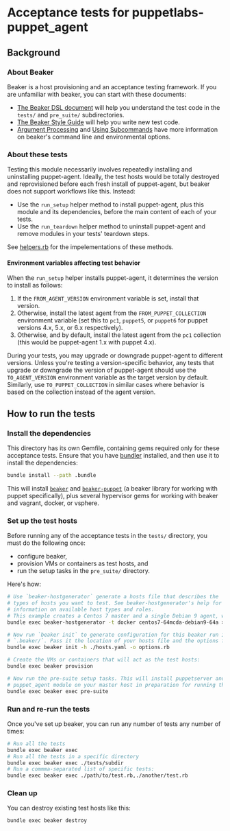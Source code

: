 # Acceptance tests for puppetlabs-puppet_agent

## Background

### About Beaker

Beaker is a host provisioning and an acceptance testing framework. If you are
unfamiliar with beaker, you can start with these documents:

- [The Beaker DSL document](https://github.com/puppetlabs/beaker/blob/master/docs/how_to/the_beaker_dsl.md) will help you understand the test code in the `tests/` and `pre_suite/` subdirectories.
- [The Beaker Style Guide](https://github.com/puppetlabs/beaker/blob/master/docs/concepts/style_guide.md) will help you write new test code.
- [Argument Processing](https://github.com/puppetlabs/beaker/blob/master/docs/concepts/argument_processing_and_precedence.md) and [Using Subcommands](https://github.com/puppetlabs/beaker/blob/master/docs/tutorials/subcommands.md) have more information on beaker's command line and environmental options.

### About these tests

Testing this module necessarily involves repeatedly installing and
uninstalling puppet-agent. Ideally, the test hosts would be totally destroyed
and reprovisioned before each fresh install of puppet-agent, but beaker does not
support workflows like this. Instead:

- Use the `run_setup` helper method to install puppet-agent, plus this module
  and its dependencies, before the main content of each of your tests.
- Use the `run_teardown` helper method to uninstall puppet-agent and remove
  modules in your tests' teardown steps.

See [helpers.rb](./helpers.rb) for the impelementations of these methods.

#### Environment variables affecting test behavior

When the `run_setup` helper installs puppet-agent, it determines the version to
install as follows:

1. If the `FROM_AGENT_VERSION` environment variable is set, install that version.
2. Otherwise, install the latest agent from the `FROM_PUPPET_COLLECTION`
    environment variable (set this to `pc1`, `puppet5`, or `puppet6` for puppet
    versions 4.x, 5.x, or 6.x respectively).
3. Otherwise, and by default, install the latest agent from the `pc1`
    collection (this would be puppet-agent 1.x with puppet 4.x).

During your tests, you may upgrade or downgrade puppet-agent to different
versions. Unless you're testing a version-specific behavior, any tests that
upgrade or downgrade the version of puppet-agent should use the
`TO_AGENT_VERSION` environment variable as the target version by default.
Similarly, use `TO_PUPPET_COLLECTION` in similar cases where behavior is based
on the collection instead of the agent version.

## How to run the tests

### Install the dependencies

This directory has its own Gemfile, containing gems required only for these
acceptance tests. Ensure that you have [bundler](https://bundler.io/) installed,
and then use it to install the dependencies:

```sh
bundle install --path .bundle
```

This will install [`beaker`](https://github.com/puppetlabs/beaker) and
[`beaker-puppet`](https://github.com/puppetlabs/beaker-puppet) (a beaker
library for working with puppet specifically), plus several hypervisor gems
for working with beaker and vagrant, docker, or vsphere.

### Set up the test hosts

Before running any of the acceptance tests in the `tests/` directory, you must
do the following once:

- configure beaker,
- provision VMs or containers as test hosts, and
- run the setup tasks in the `pre_suite/` directory.

Here's how:

```sh
# Use `beaker-hostgenerator` generate a hosts file that describes the
# types of hosts you want to test. See beaker-hostgenerator's help for more
# information on available host types and roles.
# This example creates a Centos 7 master and a single Debian 9 agent, which will be provisioned with Docker.
bundle exec beaker-hostgenerator -t docker centos7-64mcda-debian9-64a > ./hosts.yaml

# Now run `beaker init` to generate configuration for this beaker run in
# `.beaker/`. Pass it the location of your hosts file and the options file:
bundle exec beaker init -h ./hosts.yaml -o options.rb

# Create the VMs or containers that will act as the test hosts:
bundle exec beaker provision

# Now run the pre-suite setup tasks. This will install puppetserver and the
# puppet_agent module on your master host in preparation for running the tests:
bundle exec beaker exec pre-suite
```

### Run and re-run the tests

Once you've set up beaker, you can run any number of tests any number of times:

```sh
# Run all the tests
bundle exec beaker exec
# Run all the tests in a specific directory
bundle exec beaker exec ./tests/subdir
# Run a commma-separated list of specific tests:
bundle exec beaker exec ./path/to/test.rb,./another/test.rb
```

### Clean up

You can destroy existing test hosts like this:

```sh
bundle exec beaker destroy
```
